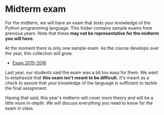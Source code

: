 # Midterm exam

For the midterm, we will have an exam that tests your knowledge of the Python
programming language. This folder contains sample exams from previous years.
Note that these **may not be representative for the midterm you will have.**

At the moment there is only one sample exam. As the course develops over the year,
this collection will grow.

* [Exam 2015-2016](./Exam_2015-2016.pdf)

Last year, our students said the exam was a bit too easy for them. We want to
emphasize that **this exam isn't meant to be difficult.** It's meant as a check
to assure that your knowledge of the language is sufficient to tackle the final
assignment.

Having that said, this year's midterm will cover more theory and will be a little
more in-depth. We will discuss everything you need to know for the exam in class.
